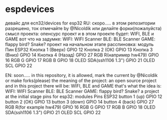 # espdevices
девайс для есп32/devices for esp32
RU: скоро.....
в этом репозитории разрешено, ток отмечайте by @Nicoldik или делайте форки(пожалуйста)
смысл проекта: опенсурс проект и в этом проекте будет: WIFI, BLE и GAME
вот что на задумке:
WIFI:
WIFI Scanner
BLE:
BLE Scanner
GAME: 
flappy bird?
Snake?
проект на начальном этапе
расспиновка:
модуль	Пин ESP32
Кнопка 1 (Вверх)	GPIO 12
Кнопка 2 (ОК)	GPIO 13
Кнопка 3 (Вниз)	GPIO 14
Кнопка 4 (Назад)	GPIO 27
RGB R(например hw479)	GPIO 16
RGB G	GPIO 17
RGB B	GPIO 18
OLED SDA(ssh1106 1.3")	GPIO 21
OLED SCL	GPIO 22

EN: soon.....
in this repository, it is allowed, mark the current by @Nicoldik or make forks(please)
the meaning of the project: an open source project and in this project there will be: WIFI, BLE and GAME
that's what the idea is:
WIFI:
WIFI Scanner
BLE:
BLE Scanner
GAME: 
flappy bird?
Snake?
a project at the initial stage
pins for esp32:
modules	Pins ESP32
button 1 (up)	GPIO 12
button 2 (ОК)	GPIO 13
button 3 (down)	GPIO 14
button 4 (back)	GPIO 27
RGB R(for example hw479)	GPIO 16
RGB G	GPIO 17
RGB B	GPIO 18
OLED SDA(ssh1106 1.3")	GPIO 21
OLED SCL	GPIO 22

